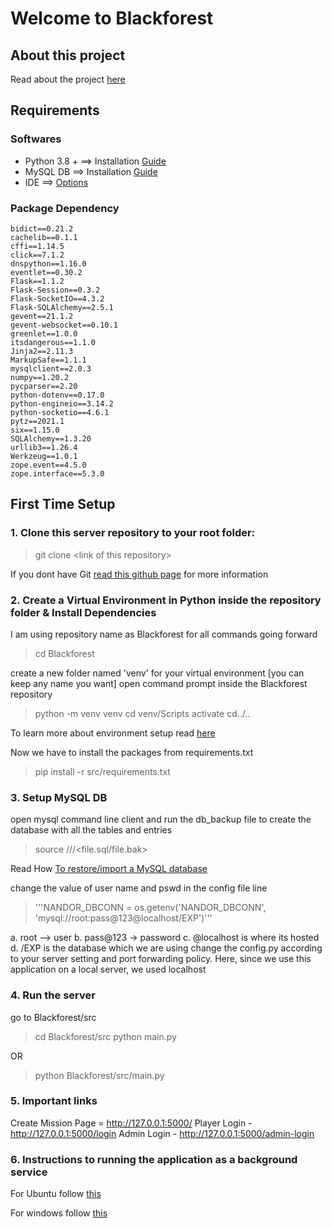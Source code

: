 # Welcome to Blackforest

## About this project
Read about the project [here](https://docs.google.com/document/d/1ST9445dMVRlob46SPF4afvi_F-6843a994p0uUiukao/edit?ts=6018b8e3)
## Requirements
### Softwares
* Python 3.8 + 	==> Installation [Guide](https://www.python.org/downloads/)
* MySQL DB 		==> Installation [Guide](https://dev.mysql.com/doc/mysql-installation-excerpt/5.7/en/)
* IDE           ==> [Options](https://www.programiz.com/python-programming/ide)

### Package Dependency
	bidict==0.21.2
	cachelib==0.1.1
	cffi==1.14.5
	click==7.1.2
	dnspython==1.16.0
	eventlet==0.30.2
	Flask==1.1.2
	Flask-Session==0.3.2
	Flask-SocketIO==4.3.2
	Flask-SQLAlchemy==2.5.1
	gevent==21.1.2
	gevent-websocket==0.10.1
	greenlet==1.0.0
	itsdangerous==1.1.0
	Jinja2==2.11.3
	MarkupSafe==1.1.1
	mysqlclient==2.0.3
	numpy==1.20.2
	pycparser==2.20
	python-dotenv==0.17.0
	python-engineio==3.14.2
	python-socketio==4.6.1
	pytz==2021.1
	six==1.15.0
	SQLAlchemy==1.3.20
	urllib3==1.26.4
	Werkzeug==1.0.1
	zope.event==4.5.0
	zope.interface==5.3.0	

## First Time Setup
### 1. Clone this server repository to your root folder:
>git clone \<link  of  this  repository>

If you dont have Git [read this github page](https://docs.github.com/en/github/creating-cloning-and-archiving-repositories/cloning-a-repository) for more information

### 2. Create a Virtual Environment in Python inside the repository folder & Install Dependencies

I am using repository name as Blackforest for all commands going forward
> cd Blackforest
	
create a new folder named 'venv' for your virtual environment [you can keep any name you want]
open command prompt inside the Blackforest repository
> python -m venv venv
cd venv/Scripts
activate
cd../..


To learn more about environment setup read [here](https://docs.python-guide.org/dev/virtualenvs/)

Now we have to install the packages from requirements.txt
>	pip install -r src/requirements.txt
### 3. Setup MySQL DB
open mysql command line client
and run the db_backup file to create the database with all the tables and entries
>source <path>/<to>/<the>/<file.sql/file.bak>

Read How [To restore/import a MySQL database](https://john-dugan.com/dump-and-restore-mysql-databases-in-windows/)

change the value of user name and pswd in the config file line

>'''NANDOR_DBCONN = os.getenv('NANDOR_DBCONN', 'mysql://root:pass@123@localhost/EXP')'''

a. root --> user
b. pass@123 -> password
c. @localhost is where its hosted
d. /EXP is the database which we are using
change the config.py according to your server setting and port forwarding policy. Here, since we use this application on a local server, we used localhost


### 4. Run the server
go to Blackforest/src
> cd Blackforest/src
python main.py

OR
> python Blackforest/src/main.py

### 5. Important links
Create Mission Page = http://127.0.0.1:5000/
Player Login - http://127.0.0.1:5000/login
Admin Login - http://127.0.0.1:5000/admin-login

### 6. Instructions to running the application as a background service

For Ubuntu follow [this](https://github.com/mehrdadzakershahrak/Collaboration-Facilitation-Agent-CFAS/blob/main/start-bf.sh)

For windows follow [this](https://stackoverflow.com/questions/32808730/running-python-script-as-a-windows-background-process)

